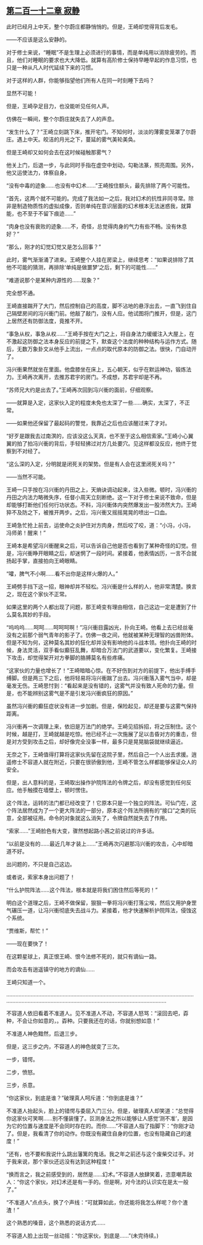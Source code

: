 ## [第二百一十二章 寂静](https://www.xxbiquge.com/11_11207/9171047.html)


  此时已经月上中天，整个尔蔚庄都静悄悄的。但是，王崎却觉得背后发毛。

  ——不应该是这么安静的。

  对于修士来说，“睡眠”不是生理上必须进行的事情，而是单纯用以消除疲劳的。而且，他们对睡眠的要求也大大降低。就算有高阶修士保持早睡早起的作息习惯，也只是一种从凡人时代延续下来的习惯。

  对于这样的人群，你能够指望他们所有人在同一时刻睡下去吗？

  显然不可能！

  但是，王崎孕足目力，也没能听见任何人声。

  仿佛在一瞬间，整个尔蔚庄就失去了人的声息。

  “发生什么了？”王崎立刻跳下床，推开宅门。不知何时，淡淡的薄雾变笼罩了尔蔚庄。遇上中天。皎洁的月光之下，蔓延的雾气美轮美奂。

  但是王崎却又如何会去在这时候碰触那雾气？

  他关上门，后退一步，与此同时手指在虚空中划动，勾勒法篆，照亮周围。另外，他又运使法力，体察自身。

  “没有中毒的迹象……也没有中幻术……”王崎按住额头，最先排除了两个可能性。

  “首先，这两个就不可能的。完成了我法如一之后，我对幻术的抗性非同寻常。除非是制造物质性的虚拟成像，否则单纯在意识层面的幻术根本无法迷惑我，就算能，也不至于不留下痕迹……”

  “肉身也没有衰败的迹象……不，奇怪，总觉得肉身的气力有些不畅。没有休息好？”

  “那么，刚才的幻觉幻觉又是怎么回事？”

  此时，雾气渐渐涌了进来。王崎整个人挂在房梁上，继续思考：“如果说排除了其他不可能的猜测，再排除‘单纯是做噩梦’之后，剩下的可能性……”

  “难道说那个是某种内源性的……现象？”

  完全想不通。

  王崎直接踹开了大门，然后控制自己的高度，脚不沾地的悬浮出去，一直飞到住自己隔壁房间的冯兴衝门前。他敲了敲门，没有人应。他试图将门推开，但是，这门上居然还有防御法度，竟推不开。

  “事急从权，事急从权……”王崎手按在大门之上，将自身法力缓缓注入大屋上，在不激起这防御之法本身反应的前提之下，默查这个法度的种种结构与运作方式。随后，无数万象卦文从他手上流出，一点点的取代原本的防御之法。很快，门自动开了。

  冯兴衝果然就坐在里面。他盘膝坐在床上，五心朝天，似乎在默运神功，锻炼法力。王崎再次离开，去推苏君宇的房门。不成想，苏君宇却是不再。

  “苏师兄大约是出去了。”王崎再次回到冯兴衝的面前，仔细观察。

  ——就算是入定，这家伙入定的程度未免也太深了一些……确实，太深了，不正常。

  ——如果他还保留了最起码的警觉，我靠近之后也应该醒过来了才对。

  “好歹是跟我去过南溟的，应该没这么天真，也不至于这么相信索家。”王崎小心翼翼的拍了拍冯兴衝的背后，手轻轻拂过对方几处要穴。见这样都没反应，他终于觉察到不对经了。

  “这么深的入定，分明就是闭死关的架势。但是有人会在这里闭死关吗？”

  ——当然不可能。

  王崎一只手按在冯兴衝的丹田之上，天熵诀调动起来，注入些微。顿时，冯兴衝的丹田之内法力略微失序，任督小周天立刻断绝。这一下对于修士来说不致命，但是却能够打断他们任何行功状态。不料，冯兴衝体内突然爆发出一股沛然大力。王崎猝不及防之下，被推开两步。之后，冯兴衝又摇摇晃晃的喷出一口血。

  王崎急忙抢上前去，运使命之炎护住对方肉身，然后咬了咬，道：“小冯，小冯，冯师弟！醒来！”

  王崎本是希望冯兴衝醒来之后，可以告诉自己他是否也看到了某种奇怪的幻觉。但是，冯兴衝睁开眼睛之后，却迷惘了一段时间。紧接着，他表情凶历，一言不合就扬起手掌，直接拍向王崎眼睛。

  “嚯，脾气不小啊……看不出你是这样火爆的人。”

  王崎劈手挡下这一招，眼神却并不轻松。冯兴衝是什么样的人，他非常清楚。换言之，现在这个家伙不正常。

  如果这里的两个人都出现了问题，那王崎变有理由相信，自己这边一定是遭到了什么莫名其妙的手段。

  “呜呜呜……呵呵……呵呵呵啊！”冯兴衝目露凶光，扑向王崎。他看上去已经丝毫没有之前那个弱气青年的影子了。仿佛一夜之间，他就被某种无理智的凶兽附体。但是不知为何，这种莫名其妙的狂化却并没有影响他的斗战本领。他扑向王崎的时候，身法灵活，双手看似癫狂乱舞，却暗合万法门的武道要以，变化繁复。王崎接下攻击，却觉得架开对方拳脚的胳膊莫名有些疼痛。

  “这家伙的力量也增长了！”王崎暗暗心惊。在不好伤到对方的前提下，他出手缚手缚脚。但是两三下之后，他将轻易将冯兴衝踹了出去。冯兴衝落入雾气当中，却是毫发无伤。王崎思忖到：“看起来是没有错的，这雾气并没有致人死命的力量。但是，也不能辨别这雾气是不是引发冯兴衝疯狂的原因。”

  虽然冯兴衝的癫狂症状没有进一步加剧。但是，保险起见，却还是要与这雾气保持距离。

  冯兴衝再一次调理上来，依旧是万法门的绝学。王崎见招拆招，将之压制住。这个时候，越是打，王崎就越是吃惊。他已经不止一次施展了足以击昏对方的重击，但是对方受到攻击之后，却好像完全没事一样，最多只是晃晃脑袋就继续逼近。

  无奈之下，王崎值得打算将这家伙先留在这院子里，然后自己一个人出去求援。逍遥修士不容道人就在附近，只要在很骄傲到他，王崎不管怎么样都能够保证众人的安全。

  但是，出人意料的是，王崎取出操作护院阵法的令牌之后，却没有感觉到任何反应。他手触摸在墙壁上，顿时愣住。

  这个阵法，运转的法门都已经改变了！它原本只是一个独立的阵法。可仙门在，这个阵法居然成为了一个更大阵法的一部分，原本这个阵法所拥有的“接口”之类的玩意，全部被征用。命令的对象就这么消失了，令牌自然就失去了作用。

  “索家……”王崎脸色有大变，骤然想起路小茜之前说过的许多话。

  “以前是没有的……最近几年才装上……”王崎再次闪避那冯兴衝的攻击，心中却暗道不好。

  出问题的，不只是自己这边。

  或者说，索家本身出问题了！

  “什么护院阵法……这个阵法，根本就是将我们困住然后等死的！”

  明白这个道理之后，王崎不做保留，狠狠一拳将冯兴衝打落尘埃，然后又用护身罡气碾压一道，让冯兴衝彻底失去战斗力。紧接着，他才快速解析护院阵法，侵蚀这个系统。

  “贾维斯，帮忙！”

  ——现在要快了！

  在这颗星球上，真正恨王崎、恨今法修不死的，就只有谪仙一路。

  而会攻击有逍遥镇守的地方的谪仙……

  王崎只知道一个。

  …………………………………………………………………………………………………………………………………………………………………………………………………………

  不容道人依旧看着不准道人。见不准道人不动，不容道人怒骂：“滚回去吧，孬种，不会让你如意的，。孬种。只要我还在的话，你就别想如意！”

  不准道人神色黯然，后退三步。

  但是，这三步之内，不容道人的神色就变了三次。

  一步，错愕。

  二步，愤怒。

  三步，杀意。

  “你这家伙，到底是谁？”破理真人呵斥道：“你到底是谁？”

  不准道人抬起头，脸上的错愕与委屈入门三分。但是，破理真人却笑道：“总觉得你这家伙可笑啊……别不懂装懂了。叵测身法之所以能够让人感觉‘测不准’，是因为它的位置与速度是不会同时存在的。而你……”不容道人指了指脚下：“你刚才动了。但是，我看清了你的动作。你既没有藏住自身的位置，也没有隐藏自己的速度！”

  “还有，也不要和我说什么跳出藩篱的鬼话。我之年之前还与这个废柴交过手。对于我来说，那个家伙还远没有达到这种程度！”

  “换而言之，我之前感受到的，居然是……幻术。”不容道人放肆笑着，恣意嘲弄敌人：“你这个家伙，对幻术还是有一手的。但是啊，对今法的认识实在是太一般了。”

  “不准道人”点点头，换了个声线：“可就算如此，你还能将我怎么样呢？你个渣渣！”

  这个熟悉的嗓音，这个熟悉的说话方式……

  不容道人脸上出现一丝动摇：“你这家伙，到底是……”(未完待续。)
